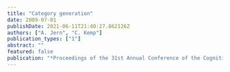 ```yaml
---
title: "Category generation"
date: 2009-07-01
publishDate: 2021-06-11T21:40:27.862126Z
authors: ["A. Jern", "C. Kemp"]
publication_types: ["1"]
abstract: ""
featured: false
publication: "*Proceedings of the 31st Annual Conference of the Cognitive Science Society*"
---
```


